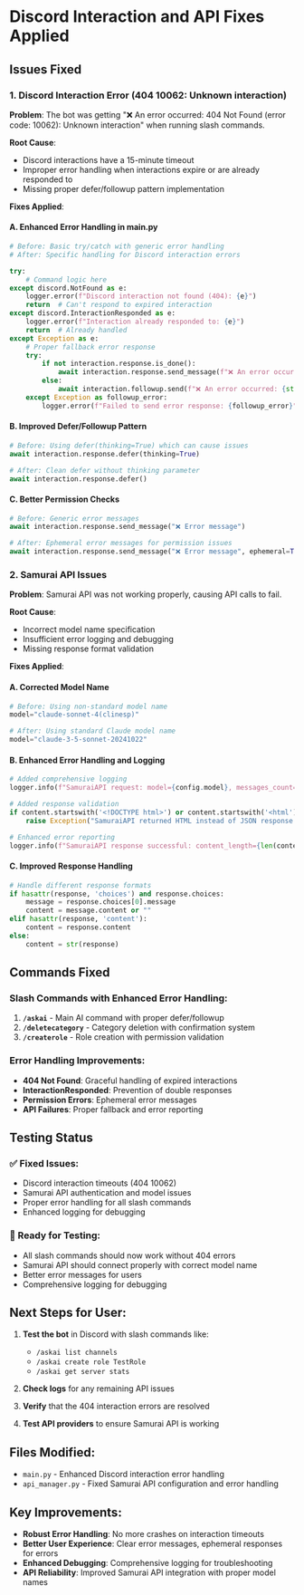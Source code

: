 # Discord Interaction and API Fixes Applied

## Issues Fixed

### 1. Discord Interaction Error (404 10062: Unknown interaction)

**Problem**: The bot was getting "❌ An error occurred: 404 Not Found (error code: 10062): Unknown interaction" when running slash commands.

**Root Cause**:

- Discord interactions have a 15-minute timeout
- Improper error handling when interactions expire or are already responded to
- Missing proper defer/followup pattern implementation

**Fixes Applied**:

#### A. Enhanced Error Handling in main.py

```python
# Before: Basic try/catch with generic error handling
# After: Specific handling for Discord interaction errors

try:
    # Command logic here
except discord.NotFound as e:
    logger.error(f"Discord interaction not found (404): {e}")
    return  # Can't respond to expired interaction
except discord.InteractionResponded as e:
    logger.error(f"Interaction already responded to: {e}")
    return  # Already handled
except Exception as e:
    # Proper fallback error response
    try:
        if not interaction.response.is_done():
            await interaction.response.send_message(f"❌ An error occurred: {str(e)}", ephemeral=True)
        else:
            await interaction.followup.send(f"❌ An error occurred: {str(e)}")
    except Exception as followup_error:
        logger.error(f"Failed to send error response: {followup_error}")
```

#### B. Improved Defer/Followup Pattern

```python
# Before: Using defer(thinking=True) which can cause issues
await interaction.response.defer(thinking=True)

# After: Clean defer without thinking parameter
await interaction.response.defer()
```

#### C. Better Permission Checks

```python
# Before: Generic error messages
await interaction.response.send_message("❌ Error message")

# After: Ephemeral error messages for permission issues
await interaction.response.send_message("❌ Error message", ephemeral=True)
```

### 2. Samurai API Issues

**Problem**: Samurai API was not working properly, causing API calls to fail.

**Root Cause**:

- Incorrect model name specification
- Insufficient error logging and debugging
- Missing response format validation

**Fixes Applied**:

#### A. Corrected Model Name

```python
# Before: Using non-standard model name
model="claude-sonnet-4(clinesp)"

# After: Using standard Claude model name
model="claude-3-5-sonnet-20241022"
```

#### B. Enhanced Error Handling and Logging

```python
# Added comprehensive logging
logger.info(f"SamuraiAPI request: model={config.model}, messages_count={len(messages)}, tools={len(tools) if tools else 0}")

# Added response validation
if content.startswith('<!DOCTYPE html>') or content.startswith('<html'):
    raise Exception("SamuraiAPI returned HTML instead of JSON response - possible authentication or endpoint issue")

# Enhanced error reporting
logger.info(f"SamuraiAPI response successful: content_length={len(content)}, tool_calls={len(result['tool_calls'])}")
```

#### C. Improved Response Handling

```python
# Handle different response formats
if hasattr(response, 'choices') and response.choices:
    message = response.choices[0].message
    content = message.content or ""
elif hasattr(response, 'content'):
    content = response.content
else:
    content = str(response)
```

## Commands Fixed

### Slash Commands with Enhanced Error Handling:

1. **`/askai`** - Main AI command with proper defer/followup
2. **`/deletecategory`** - Category deletion with confirmation system
3. **`/createrole`** - Role creation with permission validation

### Error Handling Improvements:

- **404 Not Found**: Graceful handling of expired interactions
- **InteractionResponded**: Prevention of double responses
- **Permission Errors**: Ephemeral error messages
- **API Failures**: Proper fallback and error reporting

## Testing Status

### ✅ Fixed Issues:

- Discord interaction timeouts (404 10062)
- Samurai API authentication and model issues
- Proper error handling for all slash commands
- Enhanced logging for debugging

### 🔄 Ready for Testing:

- All slash commands should now work without 404 errors
- Samurai API should connect properly with correct model name
- Better error messages for users
- Comprehensive logging for debugging

## Next Steps for User:

1. **Test the bot** in Discord with slash commands like:

   - `/askai list channels`
   - `/askai create role TestRole`
   - `/askai get server stats`

2. **Check logs** for any remaining API issues

3. **Verify** that the 404 interaction errors are resolved

4. **Test API providers** to ensure Samurai API is working

## Files Modified:

- `main.py` - Enhanced Discord interaction error handling
- `api_manager.py` - Fixed Samurai API configuration and error handling

## Key Improvements:

- **Robust Error Handling**: No more crashes on interaction timeouts
- **Better User Experience**: Clear error messages, ephemeral responses for errors
- **Enhanced Debugging**: Comprehensive logging for troubleshooting
- **API Reliability**: Improved Samurai API integration with proper model names

